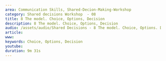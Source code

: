 ```yaml
---
area: Communication Skills, Shared-Decion-Making-Workshop
category: Shared decisions Workshop  - 08
title: 8 The model. Choice, Options, Decision
description: 8 The model. Choice, Options, Decision
audio: /assets/audio/Shared Decisions - 8 The model. Choice, Options. Decision. Dave Tomson - MQ.mp3
article: 
www: 
keywords: Choice, Options, Decision
youtube: 
duration: 9m 31s
--- 
```

